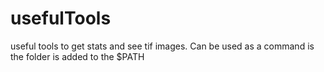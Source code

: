 # usefulTools

useful tools to get stats and see tif images.
Can be used as a command is the folder is added to the $PATH
